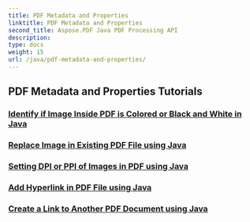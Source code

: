 ```yaml
---
title: PDF Metadata and Properties
linktitle: PDF Metadata and Properties
second_title: Aspose.PDF Java PDF Processing API
description: 
type: docs
weight: 15
url: /java/pdf-metadata-and-properties/
---
```


## PDF Metadata and Properties Tutorials
### [Identify if Image Inside PDF is Colored or Black and White in Java](./identify-if-image-inside-pdf-is-colored-or-black-and-white-in-java/)
### [Replace Image in Existing PDF File using Java](./replace-image-in-existing-pdf-file-using-java/)
### [Setting DPI or PPI of Images in PDF using Java](./setting-dpi-or-ppi-of-images-in-pdf-using-java/)
### [Add Hyperlink in PDF File using Java](./add-hyperlink-in-pdf-file-using-java/)
### [Create a Link to Another PDF Document using Java](./create-a-link-to-another-pdf-document-using-java/)